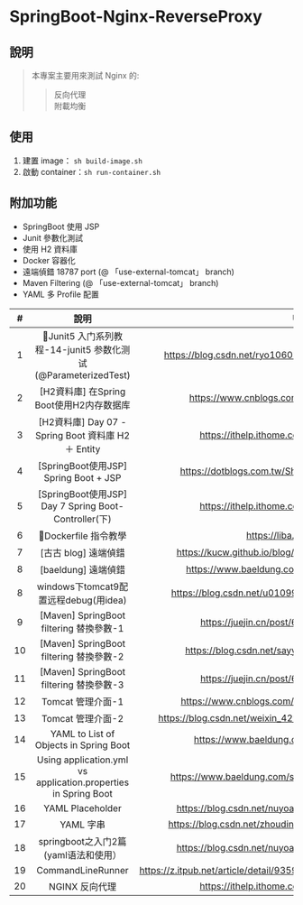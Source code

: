 # SpringBoot-Nginx-ReverseProxy

## 說明
> 本專案主要用來測試 Nginx 的:
>>反向代理\
>>附載均衡

## 使用
1. 建置 image： ```sh build-image.sh```
2. 啟動 container：```sh run-container.sh```

## 附加功能
 - SpringBoot 使用 JSP
 - Junit 參數化測試
 - 使用 H2 資料庫
 - Docker 容器化
 - 遠端偵錯 18787 port (@ 「use-external-tomcat」 branch)
 - Maven Filtering (@ 「use-external-tomcat」 branch)
 - YAML 多 Profile 配置


| #  |                               說明                               |                                 URL                                 |
|:--:|:--------------------------------------------------------------:|:-------------------------------------------------------------------:|
| 1  |      🚩Junit5 入门系列教程-14-junit5 参数化测试(@ParameterizedTest)       |    https://blog.csdn.net/ryo1060732496/article/details/80823696     |
| 2  |            [H2資料庫]            在Spring Boot使用H2内存数据库            |           https://www.cnblogs.com/flydean/p/12680291.html           |
| 3  |          [H2資料庫] Day 07 - Spring Boot 資料庫 H2 ＋ Entity          |           https://ithelp.ithome.com.tw/articles/10237915            |
| 4  |              [SpringBoot使用JSP] Spring Boot + JSP               |         https://dotblogs.com.tw/ShihGoGo/2022/06/23/153716          |
| 5  |       [SpringBoot使用JSP]  Day 7 Spring Boot-Controller(下)       |           https://ithelp.ithome.com.tw/articles/10194035            |
| 6  |                       🚩Dockerfile 指令教學                        |                      https://liba.ro/5z94d0bqe                      |
| 7  |                         [古古 blog] 遠端偵錯                         |      https://kucw.github.io/blog/2020/1/intellij-remote-debug/      |
| 8  |                        [baeldung] 遠端偵錯                         |         https://www.baeldung.com/intellij-remote-debugging          |
| 8  |                windows下tomcat9配置远程debug(用idea)                 |      https://blog.csdn.net/u010999809/article/details/96761048      |
| 9  |              [Maven] SpringBoot filtering 替換參數-1               |             https://juejin.cn/post/6985810164620197902              |
| 10 |              [Maven] SpringBoot filtering 替換參數-2               |        https://blog.csdn.net/sayyy/article/details/114889238        |
| 11 |              [Maven] SpringBoot filtering 替換參數-3               |             https://juejin.cn/post/6844904185557680142              |
| 12 |                         Tomcat 管理介面-1                          |         https://www.cnblogs.com/wangjiming/p/12492764.html          |
| 13 |                         Tomcat 管理介面-2                          |   https://blog.csdn.net/weixin_42198656/article/details/121350952   |
| 14 |             YAML to List of Objects in Spring Boot             |           https://www.baeldung.com/spring-boot-yaml-list            |
| 15 | Using application.yml vs application.properties in Spring Boot |       https://www.baeldung.com/spring-boot-yaml-vs-properties       |
| 16 |                        YAML Placeholder                        |      https://blog.csdn.net/nuyoahso/article/details/115320410       |
| 17 |                            YAML 字串                             |    https://blog.csdn.net/zhoudingding/article/details/106251013     |
| 18 |                   springboot之入门2篇(yaml语法和使用）                   |      https://blog.csdn.net/nuyoahso/article/details/115320410       |
| 19 |                       CommandLineRunner                        | https://z.itpub.net/article/detail/9359DFC80B3615560719EA1529CD2520 |
| 20 |                           NGINX 反向代理                           |           https://ithelp.ithome.com.tw/articles/10221704            |